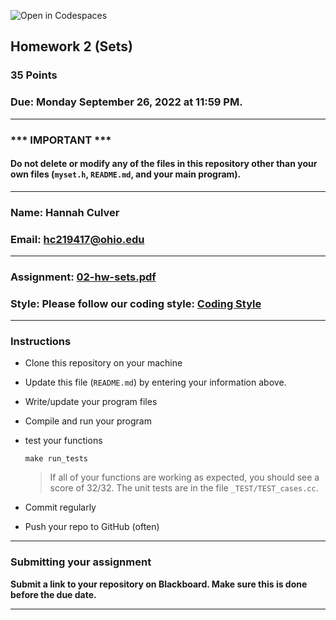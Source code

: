 ![Open in Codespaces](https://classroom.github.com/assets/open-in-codespaces-abfff4d4e15f9e1bd8274d9a39a0befe03a0632bb0f153d0ec72ff541cedbe34.svg)
## Homework 2 (Sets)

### 35 Points

### Due: Monday September 26, 2022 at 11:59 PM.

---
### *** IMPORTANT ***
#### Do not delete or modify any of the files in this repository other than your own files (`myset.h`, `README.md`, and your main program).

---

### Name: Hannah Culver

### Email: hc219417@ohio.edu

---

### Assignment: [02-hw-sets.pdf](02-hw-sets.pdf)

### Style: Please follow our coding style: [Coding Style](https://github.com/nasseef/cs3610/blob/master/docs/coding-style.md)

---

### Instructions

- Clone this repository on your machine

- Update this file (`README.md`) by entering your information above.
- Write/update your program files
- Compile and run your program

- test your functions
  ```console
  make run_tests
  ```
  > If all of your functions are working as expected, you should see a score of 32/32. The unit tests are in the file `_TEST/TEST_cases.cc`.

- Commit regularly

- Push your repo to GitHub (often)
 
---

### Submitting your assignment

**Submit a link to your repository on Blackboard. Make sure this is done before the due date.**

---